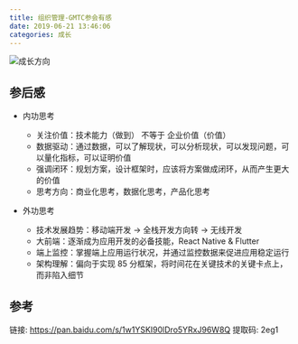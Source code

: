 ```yaml
---
title: 组织管理-GMTC参会有感
date: 2019-06-21 13:46:06
categories: 成长
---
```


![成长方向](/image/gmtc_growing.png)

## 参后感

- 内功思考

  - 关注价值：技术能力（做到） 不等于 企业价值（价值）
  - 数据驱动：通过数据，可以了解现状，可以分析现状，可以发现问题，可以量化指标，可以证明价值
  - 强调闭环：规划方案，设计框架时，应该将方案做成闭环，从而产生更大的价值
  - 思考方向：商业化思考，数据化思考，产品化思考

- 外功思考

  - 技术发展趋势：移动端开发 -> 全栈开发方向转 -> 无线开发
  - 大前端：逐渐成为应用开发的必备技能，React Native & Flutter
  - 端上监控：掌握端上应用运行状况，并通过监控数据来促进应用稳定运行
  - 架构理解：偏向于实现 85 分框架，将时间花在关键技术的关键卡点上，而非陷入细节

## 参考

链接: https://pan.baidu.com/s/1w1YSKI90lDro5YRxJ96W8Q
提取码: 2eg1
